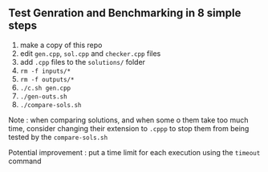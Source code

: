 ## Test Genration and Benchmarking in 8 simple steps

1) make a copy of this repo
2) edit `gen.cpp`, `sol.cpp` and `checker.cpp` files
3) add `.cpp` files to the `solutions/` folder 
4) `rm -f inputs/*`
5) `rm -f outputs/*`
6) `./c.sh gen.cpp`
7) `./gen-outs.sh`
8) `./compare-sols.sh`

Note : when comparing solutions, and when some o them take too much time,
consider changing their extension to `.cppp` to stop them from being tested by the `compare-sols.sh`


Potential improvement : put a time limit for each execution using the `timeout` command 
